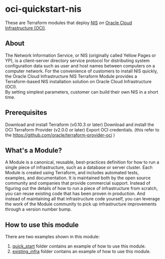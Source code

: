 # oci-quickstart-nis
These are Terraform modules that deploy [NIS](https://en.wikipedia.org/wiki/Network_Information_Service) on [Oracle Cloud Infrastructure (OCI)](https://cloud.oracle.com/en_US/cloud-infrastructure).

## About
The Network Information Service, or NIS (originally called Yellow Pages or YP),
is a client–server directory service protocol for distributing system configuration data such as user and host names between computers on a computer network.
For the convenience of customers to install NIS quickly, the Oracle Cloud Infrastructure NIS Terraform Module provides a Terraform-based NIS installation solution on Oracle Cloud Infrastructure (OCI).  
By setting simplest parameters, customer can build their own NIS in a short time.

## Prerequisites
Download and install Terraform (v0.10.3 or later)
Download and install the OCI Terraform Provider (v2.0.0 or later)
Export OCI credentials. (this refer to the https://github.com/oracle/terraform-provider-oci )

## What's a Module?
A Module is a canonical, reusable, best-practices definition for how to run a single piece of infrastructure, such as a database or server cluster. Each Module is created using Terraform, and includes automated tests, examples, and documentation. It is maintained both by the open source community and companies that provide commercial support. Instead of figuring out the details of how to run a piece of infrastructure from scratch, you can reuse existing code that has been proven in production. And instead of maintaining all that infrastructure code yourself, you can leverage the work of the Module community to pick up infrastructure improvements through a version number bump.

## How to use this module
There are two examples shown in this module:
1. [quick_start](./examples/quick_start) folder contains an example of how to use this module.
2. [existing_infra](./examples/existing_infra) folder contains an example of how to use this module.
